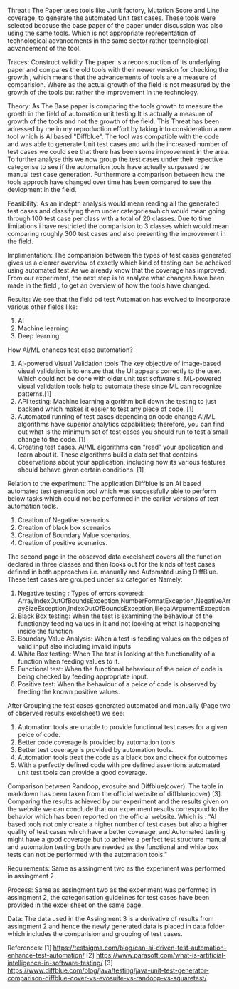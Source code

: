 Threat : The Paper uses tools like Junit factory, Mutation Score and Line coverage, to generate the automated Unit test cases.
These tools were selected because the base paper of the paper under discussion was also using the same tools. 
Which is not appropriate representation of technological advancements in the same sector rather technological advancement of the tool.


Traces:
Construct validity 
The paper is a reconstruction of its underlying paper and compares the old tools with their newer version for checking the growth , which means that the advancements of tools are a measure of comparision. 
Where as the actual growth of the field is not measured by the growth of the tools but rather the improvement in the technology.


Theory:
As The Base paper is comparing the tools growth to measure the groeth in the field of automation unit testing.It is actually a measure of growth of the tools and not the growth of the field.
This Threat has been adressed by me in my reproduction effort by taking into consideration a new tool which is AI based "Diffblue". 
The tool was compatible with the code and was able to generate Unit test cases and with the increased number of test cases we could see that there has been some improvement in the area.
To further analyse this we now group the test cases under their repective categorise to see if the automation tools have actually surpassed the manual test case generation.
Furthermore a comparison between how the tools approch have changed over time has been compared to see the devlopment in the field.


Feasibility:
As an indepth analysis would mean reading all the generated test cases and classifying them under categorieswhich would mean going through 100 test case per class with a total of 20 classes.
Due to time limitations i have restricted the comparision to 3 classes which would mean comparing roughly 300 test cases and also presenting the improvement in the field.


Implimentation:
The comparision between the types of test cases generated gives us a clearer overview of exactly which kind of testing can be acheived using automated test.As we already know that the coverage has improved.
From our experiment, the next step is to analyze what changes have been made in the field , to get an overview of how the tools have changed.


Results:
We see that the field od test Automation has evolved to incorporate various other fields like:
1. AI
2. Machine learning
3. Deep learning

How AI/ML ehances test case automation? 
1. AI-powered Visual Validation tools
   The key objective of image-based visual validation is to ensure that the UI appears correctly to the user. Which could not be done with older unit test software's. ML-powered visual validation tools help to automate these since ML can recognize patterns.[1]
2. API testing: 
   Machine learning algorithm boil down the testing to just backend which makes it easier to test any piece of code. [1]
3. Automated running of test cases depending on code change
   AI/ML algorithms have superior analytics capabilities; therefore, you can find out what is the minimum set of test cases you should run to test a small change to the code. [1]
4. Creating test cases.
    AI/ML algorithms can “read” your application and learn about it. These algorithms build a data set that contains observations about your application, including how its various features should behave given certain conditions. [1]

Relation to the experiment:
The application Diffblue is an AI based automated test generation tool which was successfully able to perform below tasks which could not be performed in the earlier versions of test automation tools.
1. Creation of Negative scenarios
2. Creation of black box scenarios
3. Creation of Boundary Value scenarios.
4. Creation of positive scenarios.

The second page in the observed data excelsheet covers all the function declared in three classes and then looks out for the kinds of test cases defined in both approaches i.e. manually and Automated using DiffBlue.
These test cases are grouped under six categories Namely:

1. Negative testing :		Types of errors covered: ArrayIndexOutOfBoundsException,NumberFormatException,NegativeArraySizeException,IndexOutOfBoundsException,IllegalArgumentException
2. Black Box testing:		When the test  is examining the behaviour of the functionby feeding values in it and not looking at what is happeneing inside the function
3. Boundary Value Analysis:	When a test is feeding  values on the edges of valid input also including invalid inputs
4. White Box testing:		When The test is looking at the functionality of a function when feeding values to it.
5. Functional test:		When the functional behaviour of the peice of code is being checked by feeding appropriate input.
6. Positive test:		When the behaviour of a peice of code is observed by feeding the known positive values.

 
After Grouping the test cases generated automated and manually (Page two of observed results excelsheet) we see:
1. Automation tools are unable to provide functional test cases for a given peice of code.
2. Better code coverage is provided by automation tools
3. Better test coverage is provided by automation tools.
4. Automation tools treat the code as a black box and check for outcomes
5. With a perfectly defined code with pre defined assertions automated unit test tools can provide a good coverage.


Comparison between Randoop, evosuite and Diffblue(cover):
The table in markdown has been taken from the official website of diffblue(cover) [3].
Comparing the results achieved by our experiment and the results given on the website we can conclude that our experiment results correspond to the behavior which has been reported on the official website.
Which is : “AI based tools not only create a higher number of test cases but also a higher quality of test cases which have a better coverage,
and Automated testing might have a good coverage but to acheive a perfect test structure  manual and automation testing both are needed as the functional and white box tests can not be performed with the automation tools."



Requirements:
Same as assingment two as the experiment was performed in assingment 2



Process: 
Same as assingment two as the experiment was performed in assingment 2, the categorisation guidelines for test cases  have been provided in the excel sheet on the same page.



Data:
The data used in the Assingment 3 is a derivative of results from assingment 2 and hence the newly generated data is placed in data folder which includes the comparision and grouping of test cases.

References:
[1] https://testsigma.com/blog/can-ai-driven-test-automation-enhance-test-automation/
[2] https://www.parasoft.com/what-is-artificial-intelligence-in-software-testing/
[3] https://www.diffblue.com/blog/java/testing/java-unit-test-generator-comparison-diffblue-cover-vs-evosuite-vs-randoop-vs-squaretest/

